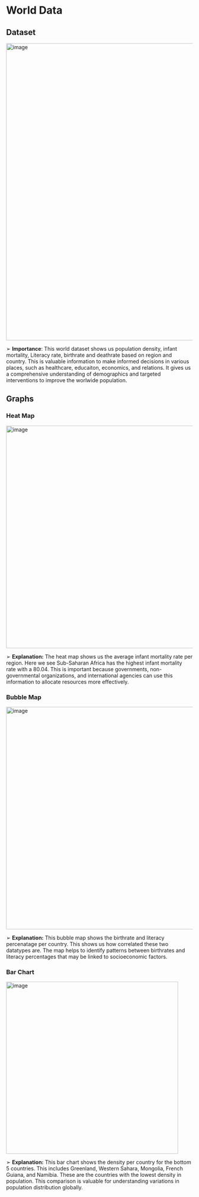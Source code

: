 # World Data
## Dataset
<img width="801" alt="image" src="https://github.com/LuseroNajera/SAP-Projects/assets/155403528/1d40aa3e-b387-4ba7-bd1c-e4245f7b274d">

➢ **Importance**: This world dataset shows us population density, infant mortality, Literacy rate, birthrate and deathrate based on region and country. This is valuable information to make informed decisions in various places, such as healthcare, educaiton, economics, and relations. It gives us a comprehensive understanding of demographics and targeted interventions to improve the worlwide population. 

## Graphs
### Heat Map

<img width="600" alt="image" src="https://github.com/LuseroNajera/SAP-Projects/assets/155403528/79012296-9d96-4064-becb-ba385bf314d4">

➢ **Explanation:** The heat map shows us the average infant mortality rate per region. Here we see Sub-Saharan Africa has the highest infant mortality rate with a 80.04. This is important because governments, non-governmental organizations, and international agencies can use this information to allocate resources more effectively. 

### Bubble Map

<img width="600" alt="image" src="https://github.com/LuseroNajera/SAP-Projects/assets/155403528/2932bc6c-c094-45a6-acab-f495153aea12">

➢ **Explanation:** This bubble map shows the birthrate and literacy percenatage per country. This shows us how correlated these two datatypes are. The map helps to identify patterns between birthrates and literacy percentages that may be linked to socioeconomic factors. 

### Bar Chart 
<img width="464" alt="image" src="https://github.com/LuseroNajera/SAP-Projects/assets/155403528/94d8a09a-4f26-48ce-9d92-a4b290538bb3">

➢ **Explanation:** This bar chart shows the density per country for the bottom 5 countries. This includes Greenland, Western Sahara, Mongolia, French Guiana, and Namibia. These are the countries with the lowest density in population. This comparison is valuable for understanding variations in population distribution globally.
